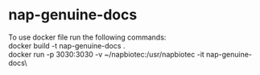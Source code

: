 # nap-genuine-docs

To use docker file run the following commands:\
docker build -t nap-genuine-docs .\
docker run -p 3030:3030 -v ~/napbiotec:/usr/napbiotec -it nap-genuine-docs\